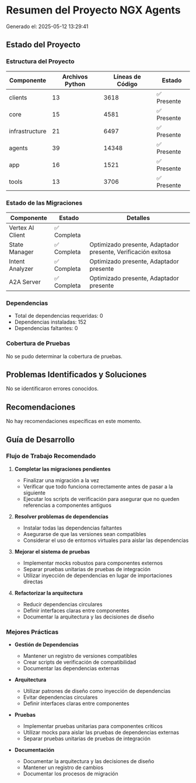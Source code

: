 # Resumen del Proyecto NGX Agents
Generado el: 2025-05-12 13:29:41

## Estado del Proyecto

### Estructura del Proyecto
| Componente | Archivos Python | Líneas de Código | Estado |
|------------|-----------------|------------------|--------|
| clients | 13 | 3618 | ✅ Presente |
| core | 15 | 4581 | ✅ Presente |
| infrastructure | 21 | 6497 | ✅ Presente |
| agents | 39 | 14348 | ✅ Presente |
| app | 16 | 1521 | ✅ Presente |
| tools | 13 | 3706 | ✅ Presente |

### Estado de las Migraciones
| Componente | Estado | Detalles |
|------------|--------|----------|
| Vertex AI Client | ✅ Completa |  |
| State Manager | ✅ Completa | Optimizado presente, Adaptador presente, Verificación exitosa |
| Intent Analyzer | ✅ Completa | Optimizado presente, Adaptador presente |
| A2A Server | ✅ Completa | Optimizado presente, Adaptador presente |

### Dependencias
- Total de dependencias requeridas: 0
- Dependencias instaladas: 152
- Dependencias faltantes: 0

### Cobertura de Pruebas
No se pudo determinar la cobertura de pruebas.

## Problemas Identificados y Soluciones

No se identificaron errores conocidos.

## Recomendaciones

No hay recomendaciones específicas en este momento.

## Guía de Desarrollo

### Flujo de Trabajo Recomendado

1. **Completar las migraciones pendientes**
   - Finalizar una migración a la vez
   - Verificar que todo funciona correctamente antes de pasar a la siguiente
   - Ejecutar los scripts de verificación para asegurar que no queden referencias a componentes antiguos

2. **Resolver problemas de dependencias**
   - Instalar todas las dependencias faltantes
   - Asegurarse de que las versiones sean compatibles
   - Considerar el uso de entornos virtuales para aislar las dependencias

3. **Mejorar el sistema de pruebas**
   - Implementar mocks robustos para componentes externos
   - Separar pruebas unitarias de pruebas de integración
   - Utilizar inyección de dependencias en lugar de importaciones directas

4. **Refactorizar la arquitectura**
   - Reducir dependencias circulares
   - Definir interfaces claras entre componentes
   - Documentar la arquitectura y las decisiones de diseño

### Mejores Prácticas

- **Gestión de Dependencias**
  - Mantener un registro de versiones compatibles
  - Crear scripts de verificación de compatibilidad
  - Documentar las dependencias externas

- **Arquitectura**
  - Utilizar patrones de diseño como inyección de dependencias
  - Evitar dependencias circulares
  - Definir interfaces claras entre componentes

- **Pruebas**
  - Implementar pruebas unitarias para componentes críticos
  - Utilizar mocks para aislar las pruebas de dependencias externas
  - Separar pruebas unitarias de pruebas de integración

- **Documentación**
  - Documentar la arquitectura y las decisiones de diseño
  - Mantener un registro de cambios
  - Documentar los procesos de migración